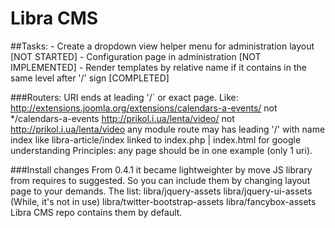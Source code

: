 Libra CMS
=======================

##Tasks:
    - Create a dropdown view helper menu for administration layout [NOT STARTED]
    - Configuration page in administration [NOT IMPLEMENTED]
    - Render templates by relative name if it contains in the same level after '/' sign [COMPLETED]


###Routers:
    URI ends at leading '/` or exact page. Like:
        http://extensions.joomla.org/extensions/calendars-a-events/ not */calendars-a-events
        http://prikol.i.ua/lenta/video/     not http://prikol.i.ua/lenta/video
    any module route may has leading '/' with name index like libra-article/index linked to index.php | index.html for google understanding
    Principles: any page should be in one example (only 1 uri).

###Install changes
    From 0.4.1 it became lightweighter by move JS library from requires to suggested. So you can include them by changing
        layout page to your demands.
    The list:
        libra/jquery-assets
        libra/jquery-ui-assets (While, it's not in use)
        libra/twitter-bootstrap-assets
        libra/fancybox-assets
    Libra CMS repo contains them by default.